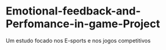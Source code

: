 # Emotional-feedback-and-Perfomance-in-game-Project
Um estudo focado nos E-sports e nos jogos competitivos
